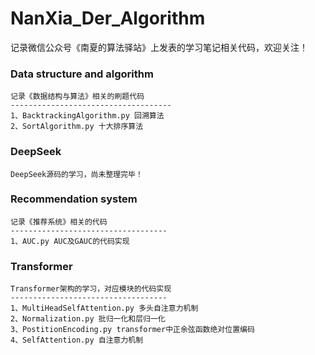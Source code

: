 # NanXia_Der_Algorithm
记录微信公众号《南夏的算法驿站》上发表的学习笔记相关代码，欢迎关注！

### Data structure and algorithm
    记录《数据结构与算法》相关的刷题代码
    ------------------------------------
    1、BacktrackingAlgorithm.py 回溯算法
    2、SortAlgorithm.py 十大排序算法

### DeepSeek
    DeepSeek源码的学习，尚未整理完毕！

### Recommendation system
    记录《推荐系统》相关的代码
    -----------------------------------
    1、AUC.py AUC及GAUC的代码实现

### Transformer
    Transformer架构的学习，对应模块的代码实现
    -----------------------------------
    1、MultiHeadSelfAttention.py 多头自注意力机制
    2、Normalization.py 批归一化和层归一化
    3、PostitionEncoding.py transformer中正余弦函数绝对位置编码
    4、SelfAttention.py 自注意力机制